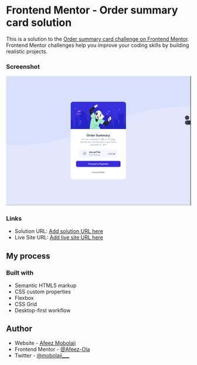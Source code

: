 # Frontend Mentor - Order summary card solution

This is a solution to the [Order summary card challenge on Frontend Mentor](https://www.frontendmentor.io/challenges/order-summary-component-QlPmajDUj). Frontend Mentor challenges help you improve your coding skills by building realistic projects. 


### Screenshot

![](/images/screenshot.png)


### Links

- Solution URL: [Add solution URL here](https://github.com/Afeez-Ola/order-summary-component-main)
- Live Site URL: [Add live site URL here]()

## My process
### Built with

- Semantic HTML5 markup
- CSS custom properties
- Flexbox
- CSS Grid
- Desktop-first workflow

## Author

- Website - [Afeez Mobolaji](https://hashnode.com/@Mobolaji)
- Frontend Mentor - [@Afeez-Ola](https://www.frontendmentor.io/profile/Afeez-Ola)
- Twitter - [@mobolaji___]([mobolaji](https://x.com/mobolaji___))
